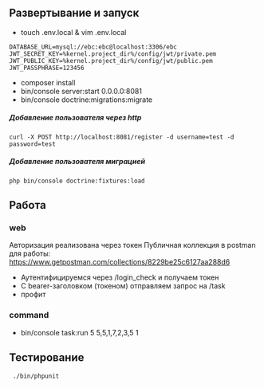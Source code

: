 ## Развертывание и запуск

- touch .env.local & vim .env.local
```
DATABASE_URL=mysql://ebc:ebc@localhost:3306/ebc
JWT_SECRET_KEY=%kernel.project_dir%/config/jwt/private.pem
JWT_PUBLIC_KEY=%kernel.project_dir%/config/jwt/public.pem
JWT_PASSPHRASE=123456
```

- composer install
- bin/console server:start 0.0.0.0:8081
- bin/console doctrine:migrations:migrate

##### Добавление пользователя через http
```
curl -X POST http://localhost:8081/register -d username=test -d password=test
```
##### Добавление пользователя миграцией
```
php bin/console doctrine:fixtures:load
```

## Работа
### web
Авторизация реализована через токен 
Публичная коллекция в postman для работы: https://www.getpostman.com/collections/8229be25c6127aa288d6
- Аутентифицируемся через /login_check и получаем токен
- С bearer-заголовком (токеном) отправляем запрос на /task
- профит

### command
- bin/console task:run 5 5,5,1,7,2,3,5 1  

## Тестирование
```
 ./bin/phpunit
```